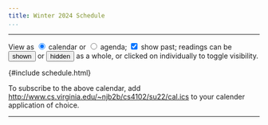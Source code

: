 ```yaml
---
title: Winter 2024 Schedule
...
```



<hr/>

<style id="schedule-css">

#schedule.calendar {
    display: grid;
    width: 100%; 
    background: rgba(0,0,0,0.125); 
    border: 0.5ex solid rgba(0,0,0,0);
    border-radius: 1.5ex; 
}
.calendar .day.Sun { grid-column: 1}
.calendar .day.Mon { grid-column: 2}
.calendar .day.Tue { grid-column: 3}
.calendar .day.Wed { grid-column: 4}
.calendar .day.Thu { grid-column: 5}
.calendar .day.Fri { grid-column: 6}
.calendar .day.Sat { grid-column: 7}

.calendar .day { 
    background: white;
    border-radius: 1ex;
    padding: .25ex .5ex;
    margin: .25ex;
    box-sizing:border-box; 
    overflow: hidden;
}


#schedule td, #schedule th { padding: 0ex; }

.calendar span.date { 
    font-size: 70.7%;
    padding-left: 0.5ex;
    float:right;
    margin-top:-0.5ex;
}
.calendar div {
    padding: 0 0.5ex 0 0.5ex;
    margin: 0 -0.5ex 0 -0.5ex;
}
.calendar div.day div:first-child {
    padding-top: 0.5ex;
    margin-top: -0.5ex;
}
.calendar div.day div:last-child {
    padding-bottom: 0.5ex;
    margin-bottom: -0.5ex;
}


.agenda { display: block; }

.agenda .day.newweek {
    border-top: thick solid grey;
}
.agenda .day:not(.empty) {
    display: block; border-top: thin solid grey; width: 100%;
    padding: 0;
}
.agenda span.date.w0:before { content: "Sun "; }
.agenda span.date.w1:before { content: "Mon "; }
.agenda span.date.w2:before { content: "Tue "; }
.agenda span.date.w3:before { content: "Wed "; }
.agenda span.date.w4:before { content: "Thu "; }
.agenda span.date.w5:before { content: "Fri "; }
.agenda span.date.w6:before { content: "Sat "; }
.agenda span.date {
    font-size: 70.7%; width:7em;
    vertical-align: middle; 
    display: table-cell;
    padding: 0 0.5ex;
}
.agenda div.events { display: table-cell; vertical-align: middle; }

.assignment:before { content: "due: "; font-size: 70.7%; }
.assignment {background: rgba(155,77,227,0.15); }
small { opacity: 0.5; }
.special { background: rgba(215,215,215,0.5); opacity: 0.75; }
.exam { background: rgba(255,215,0,0.5); opacity: 0.75; }
span.date { font-family:monospace; }
details { padding-left: 1em; }
summary { margin-left: -1em; }

.day.past { opacity: 0.707; }
.day.today { box-shadow: 0 0 0.5ex 0.5ex grey; }
.agenda .day.today .wrapper { margin: 0.5ex 0;}

.calendar div.day.empty { background: rgba(0,0,0,0); padding: 0em; margin: 0em; border: none; border-radius: 0; min-height: 1.5em; }

</style>


<p>View as 
<label><input type="radio" name="viewmode" onchange="viewmode(this)" checked value="calendar" id="viewmode=calendar"> calendar</label>
or
<label><input type="radio" name="viewmode" onchange="viewmode(this)" value="agenda" id="viewmode=agenda"> agenda</label>;
<label><input type="checkbox" name="showpast" onclick="showPast(this)" checked id="showpast"> show past</label>;
readings can be <input type="button" value="shown" onclick="document.querySelectorAll('details').forEach(x => x.setAttribute('open','open'))"></input> or <input type="button" value="hidden" onclick="document.querySelectorAll('details').forEach(x => x.removeAttribute('open'))"></input> as a whole, or clicked on individually to toggle visibility.
</p>



{#include schedule.html}


<script src="schedule.js"></script>

To subscribe to the above calendar, add <http://www.cs.virginia.edu/~njb2b/cs4102/su22/cal.ics> to your calender application of choice.

<hr/>



        
